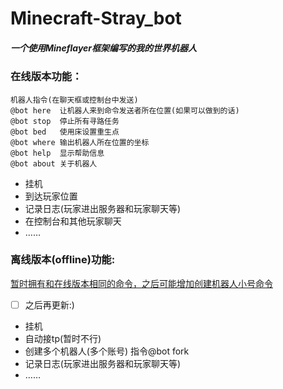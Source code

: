 # Minecraft-Stray_bot
##### 一个使用Mineflayer框架编写的我的世界机器人 

[Mineflayer仓库地址]: https://github.com/PrismarineJS/mineflayer

### 在线版本功能：

```
机器人指令(在聊天框或控制台中发送)
@bot here  让机器人来到命令发送者所在位置(如果可以做到的话)
@bot stop  停止所有寻路任务
@bot bed   使用床设置重生点
@bot where 输出机器人所在位置的坐标
@bot help  显示帮助信息
@bot about 关于机器人
```

- 挂机
- 到达玩家位置
- 记录日志(玩家进出服务器和玩家聊天等)  
- 在控制台和其他玩家聊天
- ……

### 离线版本(offline)功能:  

<u>暂时拥有和在线版本相同的命令，之后可能增加创建机器人小号命令</u>

- [ ] 之后再更新:)

-  挂机  
-  自动接tp(暂时不行)  
-  创建多个机器人(多个账号) 指令@bot fork   
-  记录日志(玩家进出服务器和玩家聊天等)  
-  ……
